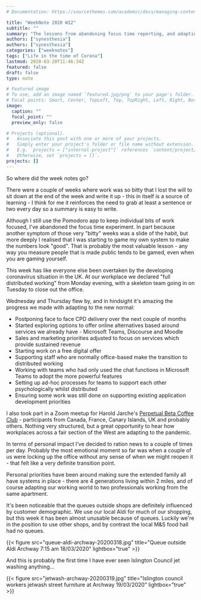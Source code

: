 ```yaml
---
# Documentation: https://sourcethemes.com/academic/docs/managing-content/

title: "WeekNote 2020 W12"
subtitle: ""
summary: "The lessons from abandoning focus time reporting, and adapting to life under Corona"
authors: ["synesthesia"]
authors: ["synesthesia"]
categories: ["weeknotes"]
tags: ["Life in the time of Corona"]
lastmod: 2020-03-20T11:46:34Z
featured: false
draft: false
type: note

# Featured image
# To use, add an image named `featured.jpg/png` to your page's folder.
# Focal points: Smart, Center, TopLeft, Top, TopRight, Left, Right, BottomLeft, Bottom, BottomRight.
image:
  caption: ""
  focal_point: ""
  preview_only: false

# Projects (optional).
#   Associate this post with one or more of your projects.
#   Simply enter your project's folder or file name without extension.
#   E.g. `projects = ["internal-project"]` references `content/project/deep-learning/index.md`.
#   Otherwise, set `projects = []`.
projects: []
---
```

So where did the week notes go?

There were a couple of weeks where work was so bitty that I lost the will to sit down at the end of the week and write it up - this in itself is a source of learning - I think for me it reinforces the need to grab at least a sentence or two every day so a summary  is easy to write.

Although I still use the Pomodoro app to keep individual bits of work focused, I've abandoned the focus time experiment. In part  because another symptom of those very "bitty" weeks was a slide of the habit, but more deeply I realised that I was starting to game my own system to make the numbers look "good". That is probably the most valuable lesson - any way you measure people that is made public tends to be gamed, even when you are gaming yourself.

This week has like everyone else been overtaken by the developing coronavirus situation in the UK. At our workplace we declared "full distributed working" from Monday evening, with a skeleton team going in on Tuesday to close out the office.

Wednesday and Thursday flew by, and in hindsight it's amazing the progress we made with adapting to the new normal:

* Postponing face to face CPD delivery over the next couple of months
* Started exploring options to offer online alternatives based around services we already have - Microsoft Teams, Discourse and Moodle
* Sales and marketing priorities adjusted to focus on services which provide sustained revenue
*	Starting work on a free digital offer
* Supporting staff who are normally office-based make the transition to distributed working
* Working with teams who had only used the chat functions in Microsoft Teams to adopt the more powerful features
* Setting up ad-hoc processes for teams to support each other psychologically whilst distributed
* Ensuring some work was still done on supporting existing application development priorities

I also took part in a Zoom meetup for Harold Jarche's [Perpetual Beta Coffee Club](https://jarche.com/perpetual-beta-coffee-club/) - participants from Canada, France, Canary Islands, UK and probably others. Nothing very structured, but a great opportunity to hear how workplaces across a fair section of the West are adapting to the pandemic.

In terms of personal impact I've decided to ration news to a couple of times per day. Probably the most emotional moment so far was when a couple of us were locking up the office without any sense of when we might reopen it - that felt like a very definite transition point.

Personal priorities have been around making sure the extended family all have systems in place - there are 4 generations living within 2 miles, and of course adapting our working world to two professionals working from the same apartment.

It's been noticeable that the queues outside shops are definitely influenced by customer demographic. We use our local Aldi for much of our shopping, but this week it has been almost unusable because of queues. Luckily we're in the position to use other shops, and by contrast the local M&S food hall had no queues.

{{< figure src="queue-aldi-archway-20200318.jpg" title="Queue outside Aldi Archway 7:15 am 18/03/2020" lightbox="true" >}}

And this is probably the first time I have ever seen Islington Council jet washing anything...

{{< figure src="jetwash-archway-20200319.jpg" title="Islington council workers jetwash street furniture at Archway 19/03/2020" lightbox="true" >}}
